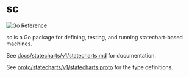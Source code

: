 # sc

[![Go Reference](https://pkg.go.dev/badge/github.com/tmc/sc.svg)](https://pkg.go.dev/github.com/tmc/sc)

sc is a Go package for defining, testing, and running statechart-based machines.

See [docs/statecharts/v1/statecharts.md](./docs/statecharts/v1/statecharts.md) for documentation.

See [proto/statecharts/v1/statecharts.proto](./proto/statecharts/v1/statecharts.proto) for the
type definitions.


